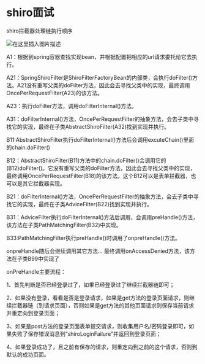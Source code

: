 # shiro面试

shiro拦截器处理链执行顺序

![在这里插入图片描述](C:\Users\Arpgalaxy\Desktop\md文件\images\watermark,type_ZmFuZ3poZW5naGVpdGk,shadow_10,text_aHR0cHM6Ly9ibG9nLmNzZG4ubmV0L3FxXzI4MDAwNzg5,size_16,color_FFFFFF,t_70)

A1：根据到spring容器查找实现bean，并根据配置把相应的url请求委托给它去执行。

A21：SpringShiroFilter是ShiroFilterFactoryBean的内部类，会执行doFilter()方法。A21没有重写父类的doFilter方法，因此会去寻找父类中的实现，最终调用OncePerRequestFilter(A23)的该方法。

A23：执行doFilter方法，调用doFilterInternal()方法。

A31：doFilterInternal()方法，OncePerRequestFilter的抽象方法，会去子类中寻找它的实现，最终在子类AbstractShiroFilter(A32)找到实现并执行。

B11:AbstractShiroFilter执行doFilterInternal()方法后会调用excuteChain()里面的chain.doFilter()

B12：AbstractShiroFilter(B11)方法中的chain.doFilter()会调用它的(B12)doFilter()。它没有重写父类的doFilter方法，因此会去寻找父类中的实现，最终调用OncePerRequestFilter(B18)的该方法。这个B12可以是表单拦截器，也可以是其它拦截器实现。

B21：doFilterInternal()方法，OncePerRequestFilter的抽象方法，会去子类中寻找它的实现，最终在子类AdviceFilter(B22)找到实现并执行。

B31：AdviceFilter执行doFilterInternal()方法后调用，会调用preHandle()方法，该方法在子类PathMatchingFilter(B32)中实现。

B33:PathMatchingFilter执行preHandle()时调用了onpreHandle()方法。

onpreHandle随后会继续调用其它方法… 最终调用onAccessDenied方法，该方法在子类B99中实现了

onPreHandle主要流程：

1、首先判断是否已经登录过了，如果已经登录过了继续拦截器链即可；

2、如果没有登录，看看是否是登录请求，如果是get方法的登录页面请求，则继续拦截器链（到请求页面），否则如果是get方法的其他页面请求则保存当前请求并重定向到登录页面；

3、如果是post方法的登录页面表单提交请求，则收集用户名/密码登录即可，如果失败了保存错误消息到“shiroLoginFailure”并返回到登录页面；

4、如果登录成功了，且之前有保存的请求，则重定向到之前的这个请求，否则到默认的成功页面。